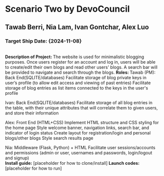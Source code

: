 # Scenario Two by DevoCouncil
## Tawab Berri, Nia Lam, Ivan Gontchar, Alex Luo
### Target Ship Date: {2024-11-08}
<br>
<b>Description of Project: </b> 
The website is used for minimalistic blogging purposes. Once users register for an account and log in, users will be able to create/edit their own blogs and read other users' blogs. A search bar will be provided to navigate and search through the blogs.
<b>Roles: </b>
Tawab (PM): Back End(SQLITE/databases)
Facilitate storage of blog private keys in user’s profile (to allow edit access and viewing of past entries) 
Facilitate storage of blog entries as list items connected to the keys in the user's profile

Ivan: Back End(SQLITE/databases)
Facilitate storage of all blog entries in the table, with their unique attributes that will correlate them to given users, and store their information

Alex: Front End (HTML+CSS)
Implement HTML structure and CSS styling for the home page
Style welcome banner, navigation links, search bar, and indicator of login status
Create layout for registration/login and personal blogs/other blogs
Style search results page

Nia: Middleware (Flask, Python) + HTML
Facilitate user sessions/accounts and permissions (admin or user, usernames and passwords, login/logout and signup)
<br>
<b>Install guide:</b> [placeholder for how to clone/install]
<b>Launch codes: </b> [placeholder for how to run]
